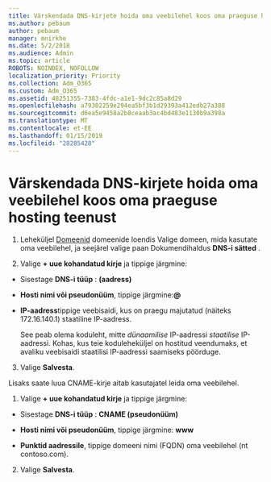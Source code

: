 ```yaml
---
title: Värskendada DNS-kirjete hoida oma veebilehel koos oma praeguse hosting teenust
ms.author: pebaum
author: pebaum
manager: mnirkhe
ms.date: 5/2/2018
ms.audience: Admin
ms.topic: article
ROBOTS: NOINDEX, NOFOLLOW
localization_priority: Priority
ms.collection: Adm_O365
ms.custom: Adm_O365
ms.assetid: 48251355-7383-4fdc-a1e1-9dc2c85a8d29
ms.openlocfilehash: a79302259e294ea5bf3b1d29393a412edb27a388
ms.sourcegitcommit: d6ea5e9458a2b8ceaab3ac4bd483e1130b9a398a
ms.translationtype: MT
ms.contentlocale: et-EE
ms.lasthandoff: 01/15/2019
ms.locfileid: "28285428"
---
```

# <a name="update-dns-records-to-keep-your-website-with-your-current-hosting-provider"></a>Värskendada DNS-kirjete hoida oma veebilehel koos oma praeguse hosting teenust

1. Leheküljel [Domeenid](https://portal.office.com/adminportal/home#/Domains) domeenide loendis Valige domeen, mida kasutate oma veebilehel, ja seejärel valige paan Dokumendihaldus **DNS-i sätted** . 
    
2. Valige **+ uue kohandatud kirje** ja tippige järgmine: 
    
  - Sisestage **DNS-i tüüp** : **(aadress)**
    
  - **Hosti nimi või pseudonüüm**, tippige järgmine:**@**
    
  - **IP-aadress**tippige veebisaidi, kus on praegu majutatud (näiteks 172.16.140.1) staatiline IP-aadress. 
    
    See peab olema koduleht, mitte *dünaamilise* IP-aadressi *staatilise* IP-aadressi. Kohas, kus teie koduleheküljel on hostitud veendumaks, et avaliku veebisaidi staatilisi IP-aadressi saamiseks pöörduge. 
    
3. Valige **Salvesta**. 
    
Lisaks saate luua CNAME-kirje aitab kasutajatel leida oma veebilehel.
  
1. Valige **+ uue kohandatud kirje** ja tippige järgmine: 
    
  - Sisestage **DNS-i tüüp** : **CNAME (pseudonüüm)**
    
  - **Hosti nimi või pseudonüüm**, tippige järgmine: **www**
    
  - **Punktid aadressile**, tippige domeeni nimi (FQDN) oma veebilehel (nt contoso.com). 
    
2. Valige **Salvesta**. 
    

